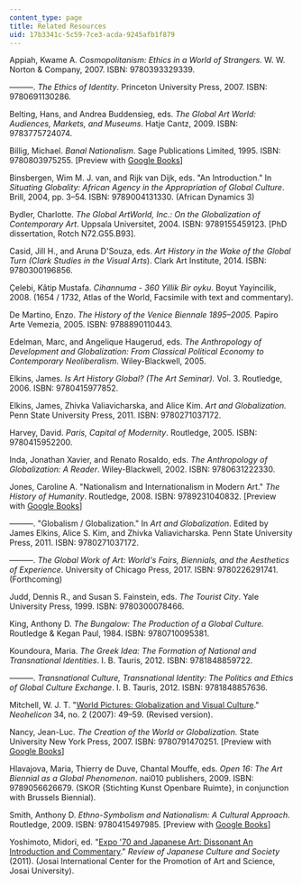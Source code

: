 ```yaml
---
content_type: page
title: Related Resources
uid: 17b3341c-5c59-7ce3-acda-9245afb1f879
---
```


Appiah, Kwame A. _Cosmopolitanism: Ethics in a World of Strangers._ W. W. Norton & Company, 2007. ISBN: 9780393329339.

———. _The Ethics of Identity_. Princeton University Press, 2007. ISBN: 9780691130286.

Belting, Hans, and Andrea Buddensieg, eds. _The Global Art World: Audiences, Markets, and Museums_. Hatje Cantz, 2009. ISBN: 9783775724074.

Billig, Michael. _Banal Nationalism_. Sage Publications Limited, 1995. ISBN: 9780803975255. \[Preview with [Google Books](http://books.google.com/books?id=CPgPd5e6_hsC&pg=PAfrontcover)\]

Binsbergen, Wim M. J. van, and Rijk van Dijk, eds. "An Introduction." In _Situating Globality: African Agency in the Appropriation of Global Culture_. Brill, 2004, pp. 3–54. ISBN: 9789004131330. (African Dynamics 3)

Bydler, Charlotte. _The Global ArtWorld, Inc.: On the Globalization of Contemporary Art_. Uppsala Universitet, 2004. ISBN: 9789155459123. \[PhD dissertation, Rotch N72.G55.B93\].

Casid, Jill H., and Aruna D'Souza, eds. _Art History in the Wake of the Global Turn (Clark Studies in the Visual Arts_). Clark Art Institute, 2014. ISBN: 9780300196856.

Çelebi, Kâtip Mustafa. _Cihannuma - 360 Yillik Bir oyku_. Boyut Yayincilik, 2008. (1654 / 1732, Atlas of the World, Facsimile with text and commentary).

De Martino, Enzo. _The History of the Venice Biennale 1895–2005._ Papiro Arte Vemezia, 2005. ISBN: 9788890110443.

Edelman, Marc, and Angelique Haugerud, eds. _The Anthropology of Development and Globalization: From Classical Political Economy to Contemporary Neoliberalism_. Wiley-Blackwell, 2005.

Elkins, James. _Is Art History Global? (The Art Seminar)._ Vol. 3. Routledge, 2006. ISBN: 9780415977852.

Elkins, James, Zhivka Valiavicharska, and Alice Kim. _Art and Globalization._ Penn State University Press, 2011. ISBN: 9780271037172.

Harvey, David. _Paris, Capital of Modernity_. Routledge, 2005. ISBN: 9780415952200.

Inda, Jonathan Xavier, and Renato Rosaldo, eds. _The Anthropology of Globalization: A Reader_. Wiley-Blackwell, 2002. ISBN: 9780631222330.

Jones, Caroline A. "Nationalism and Internationalism in Modern Art." _The History of Humanity_. Routledge, 2008. ISBN: 9789231040832. \[Preview with [Google Books](http://books.google.com/books?id=DtnHLh9HgqAC&pg=PA408=onepage)\]

———. "Globalism / Globalization." In _Art and Globalization_. Edited by James Elkins, Alice S. Kim, and Zhivka Valiavicharska. Penn State University Press, 2011. ISBN: 9780271037172.

———. _The Global Work of Art: World's Fairs, Biennials, and the Aesthetics of Experience_. University of Chicago Press, 2017. ISBN: 9780226291741. (Forthcoming)

Judd, Dennis R., and Susan S. Fainstein, eds. _The Tourist City_. Yale University Press, 1999. ISBN: 9780300078466.

King, Anthony D. _The Bungalow: The Production of a Global Culture._ Routledge & Kegan Paul, 1984. ISBN: 9780710095381.

Koundoura, Maria. _The Greek Idea: The Formation of National and Transnational Identities_. I. B. Tauris, 2012. ISBN: 9781848859722.

———. _Transnational Culture, Transnational Identity: The Politics and Ethics of Global Culture Exchange_. I. B. Tauris, 2012. ISBN: 9781848857636.

Mitchell, W. J. T. "[World Pictures: Globalization and Visual Culture](http://dx.doi.org/10.1007/s11059-007-2005-7)." _Neohelicon_ 34, no. 2 (2007): 49–59. (Revised version).

Nancy, Jean-Luc. _The Creation of the World or Globalization._ State University New York Press, 2007. ISBN: 9780791470251. \[Preview with [Google Books](http://books.google.com/books?id=xDCo_WeLBfwC&pg=PAfrontcover)\]

Hlavajova, Maria, Thierry de Duve, Chantal Mouffe, eds. _Open 16: The Art Biennial as a Global Phenomenon_. nai010 publishers, 2009. ISBN: 9789056626679. (SKOR {Stichting Kunst Openbare Ruimte}, in conjunction with Brussels Biennial).

Smith, Anthony D. _Ethno-Symbolism and Nationalism: A Cultural Approach_. Routledge, 2009. ISBN: 9780415497985. \[Preview with [Google Books](http://books.google.com/books?id=BICTAgAAQBAJ&pg=PAfrontcover)\]

Yoshimoto, Midori, ed. "[Expo '70 and Japanese Art: Dissonant An Introduction and Commentary](http://www.academia.edu/2037690/Expo_70_and_Japanese_Art_Dissonant_Voices_An_Introduction_and_Commentary)." _Review of Japanese Culture and Society_ (2011). (Josai International Center for the Promotion of Art and Science, Josai University).